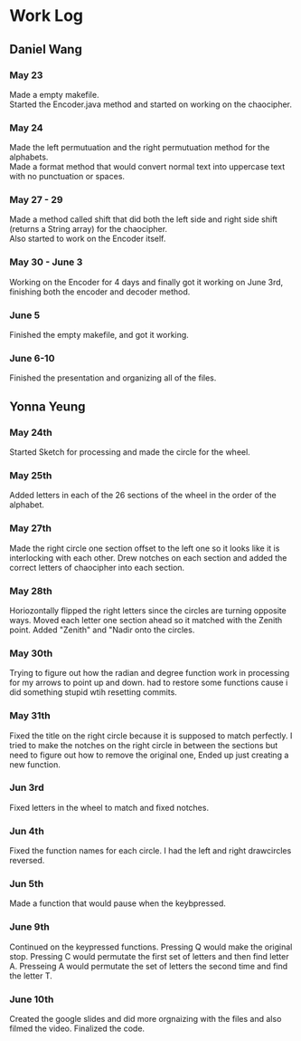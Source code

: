 # Work Log

## Daniel Wang

### May 23
Made a empty makefile. <br/>
Started the Encoder.java method and started on working on the chaocipher. <br/>
### May 24
Made the left permutuation and the right permutuation method for the alphabets. <br/>
Made a format method that would convert normal text into uppercase text with no punctuation or spaces. <br/>
### May 27 - 29
Made a method called shift that did both the left side and right side shift (returns a String array) for the chaocipher.  <br/>
Also started to work on the Encoder itself. <br/>
### May 30 - June 3
Working on the Encoder for 4 days and finally got it working on June 3rd, finishing both the encoder and decoder method. <br/>
### June 5
Finished the empty makefile, and got it working. <br/>
### June 6-10
Finished the presentation and organizing all of the files. <br/>

## Yonna Yeung

### May 24th
Started Sketch for processing and made the circle for the wheel.
### May 25th
Added letters in each of the 26 sections of the wheel in the order of the alphabet.
### May 27th
Made the right circle one section offset to the left one so it looks like it is interlocking with each other. Drew notches on each section and added the correct letters of chaocipher into each section.
### May 28th
Horiozontally flipped the right letters since the circles are turning opposite ways. Moved each letter one section ahead so it matched with the Zenith point. Added "Zenith" and "Nadir onto the circles.
### May 30th
Trying to figure out how the radian and degree function work in processing for my arrows to point up and down. had to restore some functions cause i did something stupid wtih resetting commits.
### May 31th
Fixed the title on the right circle because it is supposed to match perfectly. I tried to make the notches on the right circle in between the sections but need to figure out how to remove the original one, Ended up just creating a new function.
### Jun 3rd
Fixed letters in the wheel to match and fixed notches.
### Jun 4th
Fixed the function names for each circle. I had the left and right drawcircles reversed.
### Jun 5th
Made a function that would pause when the keybpressed. 
### June 9th
Continued on the keypressed functions. Pressing Q would make the original stop. Pressing C would permutate the first set of letters and then find letter A. Presseing A would permutate the set of letters the second time and find the letter T. 
### June 10th
Created the google slides and did more orgnaizing with the files and also filmed the video. Finalized the code. 


